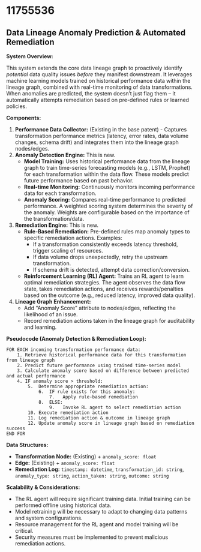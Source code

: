 # 11755536

## Data Lineage Anomaly Prediction & Automated Remediation

**System Overview:**

This system extends the core data lineage graph to proactively identify *potential* data quality issues *before* they manifest downstream. It leverages machine learning models trained on historical performance data within the lineage graph, combined with real-time monitoring of data transformations. When anomalies are predicted, the system doesn’t just flag them – it automatically attempts remediation based on pre-defined rules or learned policies.

**Components:**

1.  **Performance Data Collector:** (Existing in the base patent) - Captures transformation performance metrics (latency, error rates, data volume changes, schema drift) and integrates them into the lineage graph nodes/edges.
2.  **Anomaly Detection Engine:** This is new.
    *   **Model Training:** Uses historical performance data from the lineage graph to train time-series forecasting models (e.g., LSTM, Prophet) for each transformation within the data flow. These models predict future performance based on past behavior.
    *   **Real-time Monitoring:**  Continuously monitors incoming performance data for each transformation.
    *   **Anomaly Scoring:**  Compares real-time performance to predicted performance. A weighted scoring system determines the severity of the anomaly. Weights are configurable based on the importance of the transformation/data.
3.  **Remediation Engine:** This is new.
    *   **Rule-Based Remediation:**  Pre-defined rules map anomaly types to specific remediation actions.  Examples:
        *   If a transformation consistently exceeds latency threshold, trigger scaling of resources.
        *   If data volume drops unexpectedly, retry the upstream transformation.
        *   If schema drift is detected, attempt data correction/conversion.
    *   **Reinforcement Learning (RL) Agent:**  Trains an RL agent to learn optimal remediation strategies. The agent observes the data flow state, takes remediation actions, and receives rewards/penalties based on the outcome (e.g., reduced latency, improved data quality).
4.  **Lineage Graph Enhancement:**
    *   Add “Anomaly Score” attribute to nodes/edges, reflecting the likelihood of an issue.
    *   Record remediation actions taken in the lineage graph for auditability and learning.

**Pseudocode (Anomaly Detection & Remediation Loop):**

```
FOR EACH incoming transformation performance data:
    1. Retrieve historical performance data for this transformation from lineage graph
    2. Predict future performance using trained time-series model
    3. Calculate anomaly score based on difference between predicted and actual performance
    4. IF anomaly score > threshold:
        5.  Determine appropriate remediation action:
            6.  IF rule exists for this anomaly:
                7.   Apply rule-based remediation
            8.  ELSE:
                9.   Invoke RL agent to select remediation action
        10. Execute remediation action
        11. Log remediation action & outcome in lineage graph
        12. Update anomaly score in lineage graph based on remediation success
END FOR
```

**Data Structures:**

*   **Transformation Node:** (Existing) + `anomaly_score: float`
*   **Edge:** (Existing) + `anomaly_score: float`
*   **Remediation Log:** `timestamp: datetime`, `transformation_id: string`, `anomaly_type: string`, `action_taken: string`, `outcome: string`

**Scalability & Considerations:**

*   The RL agent will require significant training data. Initial training can be performed offline using historical data.
*   Model retraining will be necessary to adapt to changing data patterns and system configurations.
*   Resource management for the RL agent and model training will be critical.
*   Security measures must be implemented to prevent malicious remediation actions.